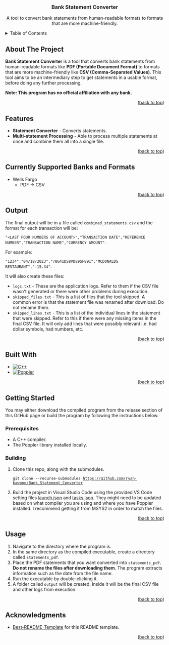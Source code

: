 <a id="readme-top"></a>

<div>
<h3 align="center">Bank Statement Converter</h3>

  <p align="center">
    A tool to convert bank statements from human-readable formats to formats that are more machine-friendly.
    <br />
  </p>
</div>

<!-- TABLE OF CONTENTS -->
<details>
  <summary>Table of Contents</summary>
  <ol>
    <li>
      <a href="#about-the-project">About The Project</a>
    </li>
    <li>
      <a href="#features">Features</a>
    </li>
    <li>
        <a href="#currently-supported-banks-and-formats">Currently Supported Banks and Formats</a>
    </li>
    <li>
        <a href="#output">Output</a>
    </li>
    <li>
      <a href="#built-with">Built With</a>
    </li>
    <li>
      <a href="#getting-started">Getting Started</a>
      <ul>
        <li><a href="#prerequisites">Prerequisites</a></li>
        <li><a href="#building">Building</a></li>
      </ul>
    </li>
    <li><a href="#usage">Usage</a></li>
    <li><a href="#acknowledgments">Acknowledgments</a></li>
  </ol>
</details>

<!-- ABOUT THE PROJECT -->

## About The Project

<strong>Bank Statement Converter</strong> is a tool that converts bank statements from human-readable formats like <strong>PDF (Portable Document Format)</strong> to formats that are more machine-friendly like <strong>CSV (Comma-Separated Values)</strong>. This tool aims to be an intermediary step to get statements in a usable format, before doing any further processing.

<strong>Note: This program has no official affiliation with any bank.</strong>

<p align="right">(<a href="#readme-top">back to top</a>)</p>

## Features

- <strong>Statement Converter</strong> - Converts statements.
- <strong>Multi-statement Processing</strong> - Able to process multiple statements at once and combine them all into a single file.

<p align="right">(<a href="#readme-top">back to top</a>)</p>

## Currently Supported Banks and Formats

<ul>
  <li>Wells Fargo
    <ul>
      <li>PDF -> CSV</li>
    </ul>
  </li>
</ul>

<p align="right">(<a href="#readme-top">back to top</a>)</p>

## Output

The final output will be in a file called `combined_statements.csv` and the format for each transaction will be:

`"<LAST FOUR NUMBERS OF ACCOUNT>","TRANSACTION DATE","REFERENCE NUMBER","TRANSACTION NAME","CURRENCY AMOUNT"`.

For example:

`"1234","04/18/2023","78G41DS8VD89SF891","MCDONALDS RESTAURANT","-15.34"`.

It will also create these files:

- <code>logs.txt</code> - These are the application logs. Refer to them if the CSV file wasn't generated or there were other problems during execution.
- <code>skipped_files.txt</code> - This is a list of files that the tool skipped. A common error is that the statement file was renamed after download. Do not rename them.
- <code>skipped_lines.txt</code> - This is a list of the individual lines in the statement that were skipped. Refer to this if there were any missing items in the final CSV file. It will only add lines that were possibly relevant i.e. had dollar symbols, had numbers, etc.

<p align="right">(<a href="#readme-top">back to top</a>)</p>

## Built With

- [![C++][C++]][C++-url]
- [![Poppler][Poppler]][Poppler-url]

<p align="right">(<a href="#readme-top">back to top</a>)</p>

<!-- GETTING STARTED -->

## Getting Started

You may either download the compiled program from the release section of this GitHub page or build the program by following the instructions below.

### Prerequisites

- A C++ compiler.
- The Poppler library installed locally.

### Building

<ol>
  <li>Clone this repo, along with the submodules.

<code>git clone --recurse-submodules https://github.com/ryan-kawano/Bank_Statement_Converter</code>

  </li>
  <li>Build the project in Visual Studio Code using the provided VS Code setting files <a href=".vscode/launch.json">launch.json</a> and <a href=".vscode/tasks.json">tasks.json</a>. They might need to be updated based on what compiler you are using and where you have Poppler installed. I recommend getting it from MSYS2 in order to match the files.</li>
</ol>

<p align="right">(<a href="#readme-top">back to top</a>)</p>

<!-- USAGE -->

## Usage

<ol>
  <li>Navigate to the directory where the program is.</li>
  <li>In the same directory as the compiled executable, create a directory called <code>statements_pdf</code>.</li>
  <li>Place the PDF statements that you want converted into <code>statements_pdf</code>. <strong>Do not rename the files after downloading them</strong>. The program extracts information such as the date from the file name.</li>
  <li>Run the executable by double-clicking it.</li>
  <li>A folder called <code>output</code> will be created. Inside it will be the final CSV file and other logs from execution.</li>
</ol>

<p align="right">(<a href="#readme-top">back to top</a>)</p>

<!-- ACKNOWLEDGMENTS -->

## Acknowledgments

- [Best-README-Template](https://github.com/othneildrew/Best-README-Template) for this README template.

<p align="right">(<a href="#readme-top">back to top</a>)</p>

<!-- MARKDOWN LINKS & IMAGES -->
<!-- https://www.markdownguide.org/basic-syntax/#reference-style-links -->

<!-- [contributors-shield]: https://img.shields.io/github/contributors/ryan-kawano/RK_Logger.svg?style=for-the-badge
[contributors-url]: https://github.com/ryan-kawano/RK_Logger/graphs/contributors
[issues-shield]: https://img.shields.io/github/issues/ryan-kawano/RK_Logger.svg?style=for-the-badge
[issues-url]: https://github.com/ryan-kawano/RK_Logger/issues -->

[linkedin-shield]: https://img.shields.io/badge/-LinkedIn-black.svg?style=for-the-badge&logo=linkedin&colorB=555
[linkedin-url]: http://www.linkedin.com/in/ryan-kawano-74bab922b
[product-screenshot]: images/screenshot.png
[C++]: https://img.shields.io/badge/-C++-blue?logo=cplusplus
[C++-url]: https://en.wikipedia.org/wiki/C%2B%2B
[Poppler]: https://img.shields.io/badge/Poppler-blue.svg?style=flat-square
[Poppler-url]: https://poppler.freedesktop.org/
